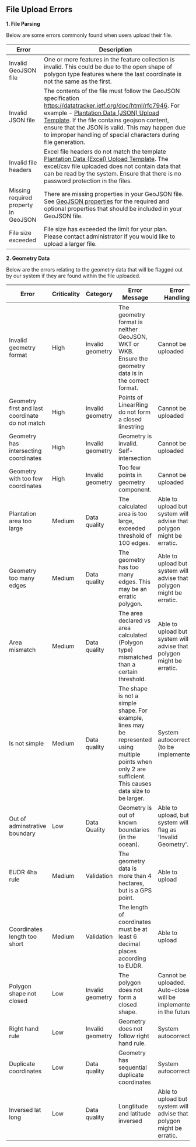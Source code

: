 ## File Upload Errors

**1. File Parsing**

Below are some errors commonly found when users upload their file. 

| Error | Description |
| ----------- | ----------- |
| Invalid GeoJSON file | One or more features in the feature collection is invalid. This could be due to the open shape of polygon type features where the last coordinate is not the same as the first. |
| Invalid JSON file | The contents of the file must follow the GeoJSON specification https://datatracker.ietf.org/doc/html/rfc7946. For example - [Plantation Data (JSON) Upload Template](https://assets.agridence.com/docs-assets/traceability/sample-geojson.json). If the file contains geojson content, ensure that the JSON is valid. This may happen due to improper handling of special characters during file generation. 
| Invalid file headers | Excel file headers do not match the template [Plantation Data (Excel) Upload Template](https://storage.googleapis.com/agd-public-assets/agd-traceability/crd/samples/Plantation%20Data%20Upload%20Template.xlsx). The excel/csv file uploaded does not contain data that can be read by the system. Ensure that there is no password protection in the files.  
| Missing required property in GeoJSON | There are missing properties in your GeoJSON file. See [GeoJSON properties](https://agridence.github.io/public-docs/traceability/file_uploads) for the required and optional properties that should be included in your GeoJSON file. 
| File size exceeded | File size has exceeded the limit for your plan. Please contact administrator if you would like to upload a larger file.  

**2. Geometry Data**

Below are the errors relating to the geometry data that will be flagged out by our system if they are found within the file uploaded. 

| Error | Criticality | Category | Error Message | Error Handling | 
| ----------- | ----------- | ----------- | ----------- | ----------- |
| Invalid geometry format | High | Invalid geometry | The geometry format is neither GeoJSON, WKT or WKB. Ensure the geometry data is in the correct format. | Cannot be uploaded 
| Geometry first and last coordinate do not match | High | Invalid geometry | Points of LinearRing do not form a closed linestring | Cannot be uploaded
| Geometry has intersecting coordinates | High | Invalid geometry | Geometry is invalid. Self-intersection | Cannot be uploaded 
| Geometry with too few coordinates | High | Invalid geometry | Too few points in geometry component. | Cannot be uploaded
|Plantation area too large | Medium | Data quality | The calculated area is too large, exceeded threshold of 100 edges. | Able to upload but system will advise that polygon might be erratic.		
| Geometry too many edges |  Medium | Data quality | The geometry has too many edges. This may be an erratic polygon. | Able to upload but system will advise that polygon might be erratic.		
| Area mismatch | Medium | Data quality | The area declared vs area calculated (Polygon type) mismatched than a certain threshold. | Able to upload but system will advise that polygon might be erratic.	
| Is not simple | Medium | Data quality | The shape is not a simple shape. For example, lines may be represented using multiple points when only 2 are sufficient. This causes data size to be larger. | System autocorrects (to be implemented) |
| Out of adminstrative boundary | Low | Data Quality | Geometry is out of known boundaries (in the ocean). | Able to upload, but system will flag as 'Invalid Geometry'.
|EUDR 4ha rule |  Medium | Validation | The geometry data is more than 4 hectares, but is a GPS point. | Able to upload
|Coordinates length too short | Medium | Validation | The length of coordinates must be at least 6 decimal places according to EUDR.| Able to upload
| Polygon shape not closed | Low | Invalid geometry | The polygon does not form a closed shape. | Cannot be uploaded. Auto-close will be implemented in the future 
| Right hand rule | Low | Invalid geometry | Geometry does not follow right hand rule.| System autocorrects
| Duplicate coordinates | Low | Data quality | Geometry has sequential duplicate coordinates | System autocorrects
| Inversed lat long | Low | Data quality |  Longtitude and latitude inversed | Able to upload but system will advise that polygon might be erratic.		
	
	
	
